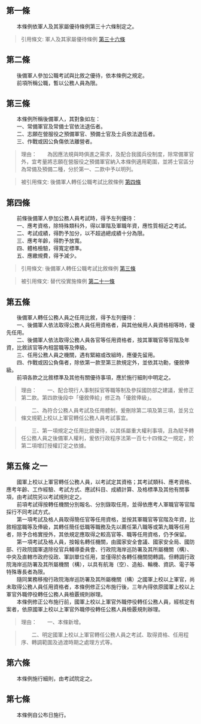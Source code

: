 第一條 
-------
　　本條例依軍人及其家屬優待條例第三十六條制定之。  
> 引用條文: 軍人及其家屬優待條例 [第三十六條](../../國防退輔/國防人事/軍人及其家屬優待條例.md#第三十六條-轉任公職考試)



第二條 
-------
　　後備軍人參加公職考試與比敘之優待，依本條例之規定。  
　　前項所稱公職，暫以公務人員為限。  


第三條 
-------
　　本條例所稱後備軍人，其對象如左：  
　　一、常備軍官及常備士官依法退伍者。  
　　二、志願在營服役之預備軍官、預備士官及士兵依法退伍者。  
　　三、作戰或因公負傷依法離營者。  
> 理由：　　為因應法規與時俱進之需求，及配合我國兵役制度，除常備軍官外，宜考量將志願在營服役之預備軍官納入本條例適用範圍，並將士官區分為常備及預備二種，分於第一、二款中予以明列。

> 被引用條文: 後備軍人轉任公職考試比敘條例 [第四條](../../內政/役政/後備軍人轉任公職考試比敘條例.md#第四條-)



第四條 
-------
　　前條後備軍人參加公務人員考試時，得予左列優待：  
　　一、應考資格，除特殊類科外，得以軍階及軍職年資，應性質相近之考試。  
　　二、考試成績，得酌予加分，以不超過總成績十分為限。  
　　三、應考年齡，得酌予放寬。  
　　四、體格檢驗，得寬定標準。  
　　五、應繳規費，得予減少。  
> 引用條文: 後備軍人轉任公職考試比敘條例 [第三條](../../內政/役政/後備軍人轉任公職考試比敘條例.md#第三條-)

> 被引用條文: 替代役實施條例 [第二十一條](../../內政/役政/替代役實施條例.md#第二十一條-)



第五條 
-------
　　後備軍人轉任公務人員之任用比敘，得予左列優待：  
　　一、後備軍人依法取得公務人員任用資格者，與其他候用人員資格相等時，優先任用。  
　　二、後備軍人依法取得公務人員各官等任用資格者，按其軍職官等官階及年資，比敘該官等內相當職等及俸級。  
　　三、任用公務人員之機關，遇有緊縮或改組時，應優先留用。  
　　四、作戰或因公負傷者，除依第一款至第三款規定外，並依其功勳，優敘俸級。  
　　前項各款之比敘標準及其他有關優待事項，應於施行細則中明定之。  
> 理由：　　一、配合現行人事制採官等職等制及參採國防部之建議，爰修正第二款。第四款後段中「優敘俸給」修正為「優敘俸級」。

> 　　二、為符合公務人員考試及任用體制，爰刪除第二項及第三項，並另立條文規範上校以上軍官轉任公務人員考試事宜。

> 　　三、第一項規定之任用比敘優待，以其係屬重大權利事項，且為賦予轉任公務人員之後備軍人權利，爰依行政程序法第一百七十四條之一規定，於第二項增訂授權訂定之依據。



第五條 之一 
------------
　　國軍上校以上軍官轉任公務人員，以考試定其資格；其考試類科、應考資格、應考年齡、工作經驗、考試方式、應試科目、成績計算、及格標準及其他有關事項，由考試院另以考試規則定之。  
　　前項考試得按轉任機關分別報名、分別錄取任用，並得依應考人軍職官等官階採行不同考試方式。  
　　第一項考試及格人員取得簡任官等任用資格，並按其軍職官等官階及年資，比敘相當職等及俸級，其轉任簡任低職等職務及先以薦任第八職等或第九職等任用者，除予合格實授外，其依規定應取得之較高官等、職等任用資格，仍予保留。  
　　第一項考試及格人員，按報名轉任機關，由國家安全會議、國家安全局、國防部、行政院國軍退除役官兵輔導委員會、行政院海岸巡防署及其所屬機關（構）、中央及直轄市政府役政、軍訓單位任用，並僅得於各轉任機關間轉調。但轉調行政院海岸巡防署及其所屬機關（構），以具有航海（空）、造船、輪機、資訊、電子等特殊專長者為限。  
　　隨同業務移撥行政院海岸巡防署及其所屬機關（構）之國軍上校以上軍官，尚未取得公務人員任用資格者，本條例修正公布施行後，三年內得依原國軍上校以上軍官外職停役轉任公務人員檢覈規則辦理。  
　　本條例修正公布施行前，國軍上校以上軍官外職停役轉任公務人員，經核定有案者，依原國軍上校以上軍官外職停役轉任公務人員檢覈規則辦理。  
> 理由：　　一、本條新增。

> 　　二、明定國軍上校以上軍官轉任公務人員之考試、取得資格、任用程序、轉調範圍及過渡時期之處理方式等。



第六條 
-------
　　本條例施行細則，由考試院定之。  


第七條 
-------
　　本條例自公布日施行。